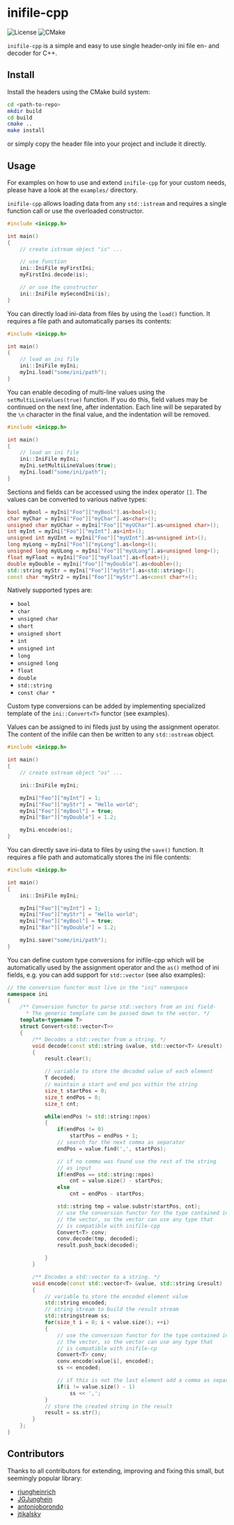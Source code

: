 # inifile-cpp
![License](https://img.shields.io/packagist/l/doctrine/orm.svg)
![CMake](https://github.com/Rookfighter/inifile-cpp/workflows/CMake/badge.svg)

```inifile-cpp``` is a simple and easy to use single header-only ini file en- and decoder for C++.

## Install

Install the headers using the CMake build system:

```sh
cd <path-to-repo>
mkdir build
cd build
cmake ..
make install
```

or simply copy the header file into your project and include it directly.

## Usage

For examples on how to use and extend ```inifile-cpp``` for your custom needs, please have a look at the ```examples/``` directory.

```inifile-cpp``` allows loading data from any ```std::istream``` and requires a
single function call or use the overloaded constructor.

```cpp
#include <inicpp.h>

int main()
{
    // create istream object "is" ...

    // use function
    ini::IniFile myFirstIni;
    myFirstIni.decode(is);

    // or use the constructor
    ini::IniFile mySecondIni(is);
}
```

You can directly load ini-data from files by using the  ```load()``` function. It requires a file path
and automatically parses its contents:

```cpp
#include <inicpp.h>

int main()
{
    // load an ini file
    ini::IniFile myIni;
    myIni.load("some/ini/path");
}
```

You can enable decoding of multi-line values using the  ```setMultiLineValues(true)``` function.  If you do this, field values may be continued on the next line, after indentation.  Each line will be separated by the `\n` character in the final value, and the indentation will be removed.

```cpp
#include <inicpp.h>

int main()
{
    // load an ini file
    ini::IniFile myIni;
    myIni.setMultiLineValues(true);
    myIni.load("some/ini/path");
}
```

Sections and fields can be accessed using the index operator ```[]```.
The values can be converted to various native types:

```cpp
bool myBool = myIni["Foo"]["myBool"].as<bool>();
char myChar = myIni["Foo"]["myChar"].as<char>();
unsigned char myUChar = myIni["Foo"]["myUChar"].as<unsigned char>();
int myInt = myIni["Foo"]["myInt"].as<int>();
unsigned int myUInt = myIni["Foo"]["myUInt"].as<unsigned int>();
long myLong = myIni["Foo"]["myLong"].as<long>();
unsigned long myULong = myIni["Foo"]["myULong"].as<unsigned long>();
float myFloat = myIni["Foo"]["myFloat"].as<float>();
double myDouble = myIni["Foo"]["myDouble"].as<double>();
std::string myStr = myIni["Foo"]["myStr"].as<std::string>();
const char *myStr2 = myIni["Foo"]["myStr"].as<const char*>();
```

Natively supported types are:

* ```bool```
* ```char```
* ```unsigned char```
* ```short```
* ```unsigned short```
* ```int```
* ```unsigned int```
* ```long```
* ```unsigned long```
* ```float```
* ```double```
* ```std::string```
* ```const char *```

Custom type conversions can be added by implementing specialized template of the ```ini::Convert<T>``` functor (see examples).

Values can be assigned to ini fileds just by using the assignment operator.
The content of the inifile can then be written to any ```std::ostream``` object.

```cpp
#include <inicpp.h>

int main()
{
    // create ostream object "os" ...

    ini::IniFile myIni;

    myIni["Foo"]["myInt"] = 1;
    myIni["Foo"]["myStr"] = "Hello world";
    myIni["Foo"]["myBool"] = true;
    myIni["Bar"]["myDouble"] = 1.2;

    myIni.encode(os);
}
```

You can directly save ini-data to files by using the  ```save()``` function. It requires a file path
and automatically stores the ini file contents:

```cpp
#include <inicpp.h>

int main()
{
    ini::IniFile myIni;

    myIni["Foo"]["myInt"] = 1;
    myIni["Foo"]["myStr"] = "Hello world";
    myIni["Foo"]["myBool"] = true;
    myIni["Bar"]["myDouble"] = 1.2;

    myIni.save("some/ini/path");
}
```

You can define custom type conversions for inifile-cpp which will be automatically used by the assignment operator and the ```as()``` method of ini fields, e.g. you can add support for ```std::vector``` (see also examples):

```cpp
// the conversion functor must live in the "ini" namespace
namespace ini
{
    /** Conversion functor to parse std::vectors from an ini field-
      * The generic template can be passed down to the vector. */
    template<typename T>
    struct Convert<std::vector<T>>
    {
        /** Decodes a std::vector from a string. */
        void decode(const std::string &value, std::vector<T> &result)
        {
            result.clear();

            // variable to store the decoded value of each element
            T decoded;
            // maintain a start and end pos within the string
            size_t startPos = 0;
            size_t endPos = 0;
            size_t cnt;

            while(endPos != std::string::npos)
            {
                if(endPos != 0)
                    startPos = endPos + 1;
                // search for the next comma as separator
                endPos = value.find(',', startPos);

                // if no comma was found use the rest of the string
                // as input
                if(endPos == std::string::npos)
                    cnt = value.size() - startPos;
                else
                    cnt = endPos - startPos;

                std::string tmp = value.substr(startPos, cnt);
                // use the conversion functor for the type contained in
                // the vector, so the vector can use any type that
                // is compatible with inifile-cpp
                Convert<T> conv;
                conv.decode(tmp, decoded);
                result.push_back(decoded);

            }
        }

        /** Encodes a std::vector to a string. */
        void encode(const std::vector<T> &value, std::string &result)
        {
            // variable to store the encoded element value
            std::string encoded;
            // string stream to build the result stream
            std::stringstream ss;
            for(size_t i = 0; i < value.size(); ++i)
            {
                // use the conversion functor for the type contained in
                // the vector, so the vector can use any type that
                // is compatible with inifile-cp
                Convert<T> conv;
                conv.encode(value[i], encoded);
                ss << encoded;

                // if this is not the last element add a comma as separator
                if(i != value.size() - 1)
                    ss << ',';
            }
            // store the created string in the result
            result = ss.str();
        }
    };
}
```

## Contributors

Thanks to all contributors for extending, improving and fixing this small, but seemingly popular library:

* [rjungheinrich](https://github.com/rjungheinrich)
* [JGJunghein](https://github.com/JGJunghein)
* [antonioborondo](https://github.com/antonioborondo)
* [jtikalsky](https://github.com/jtikalsky)
